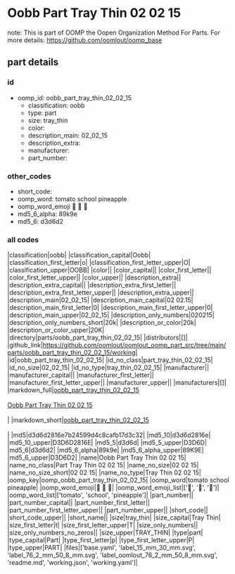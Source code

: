 # Oobb Part Tray Thin 02 02 15  

note: This is part of OOMP the Oopen Organization Method For Parts. For more details: https://github.com/oomlout/oomp_base

##  part details





### id
* oomp_id: oobb_part_tray_thin_02_02_15
  * classification: oobb
  * type: part
  * size: tray_thin
  * color: 
  * description_main: 02_02_15
  * description_extra: 
  * manufacturer: 
  * part_number: 

### other_codes
* short_code: 
* oomp_word: tomato school pineapple
* oomp_word_emoji :tomato: :school: :pineapple:
* md5_6_alpha: 89k9e
* md5_6: d3d6d2

### all codes 
|classification|oobb|
|classification_capital|Oobb|
|classification_first_letter|o|
|classification_first_letter_upper|O|
|classification_upper|OOBB|
|color||
|color_capital||
|color_first_letter||
|color_first_letter_upper||
|color_upper||
|description_extra||
|description_extra_capital||
|description_extra_first_letter||
|description_extra_first_letter_upper||
|description_extra_upper||
|description_main|02_02_15|
|description_main_capital|02 02.15|
|description_main_first_letter|0|
|description_main_first_letter_upper|0|
|description_main_upper|02_02_15|
|description_only_numbers|020215|
|description_only_numbers_short|20k|
|description_or_color|20k|
|description_or_color_upper|20K|
|directory|parts/oobb_part_tray_thin_02_02_15|
|distributors|[]|
|github_link|https://github.com/oomlout/oomlout_oomp_part_src/tree/main/parts/oobb_part_tray_thin_02_02_15/working|
|id|oobb_part_tray_thin_02_02_15|
|id_no_class|part_tray_thin_02_02_15|
|id_no_size|02_02_15|
|id_no_type|tray_thin_02_02_15|
|manufacturer||
|manufacturer_capital||
|manufacturer_first_letter||
|manufacturer_first_letter_upper||
|manufacturer_upper||
|manufacturers|[]|
|markdown_full|[oobb_part_tray_thin_02_02_15](https://github.com/oomlout/oomlout_oomp_part_src/tree/main/parts/oobb_part_tray_thin_02_02_15/working)<br>[](https://github.com/oomlout/oomlout_oomp_part_src/tree/main/parts/oobb_part_tray_thin_02_02_15/working)<br>[Oobb Part Tray Thin 02 02 15](https://github.com/oomlout/oomlout_oomp_part_src/tree/main/parts/oobb_part_tray_thin_02_02_15/working)<br><br>|
|markdown_short|[oobb_part_tray_thin_02_02_15](https://github.com/oomlout/oomlout_oomp_part_src/tree/main/parts/oobb_part_tray_thin_02_02_15/working)<br><br>|
|md5|d3d6d2816e7b24599d4c8cafb17d3c32|
|md5_10|d3d6d2816e|
|md5_10_upper|D3D6D2816E|
|md5_5|d3d6d|
|md5_5_upper|D3D6D|
|md5_6|d3d6d2|
|md5_6_alpha|89k9e|
|md5_6_alpha_upper|89K9E|
|md5_6_upper|D3D6D2|
|name|Oobb Part Tray Thin 02 02 15|
|name_no_class|Part Tray Thin 02 02 15|
|name_no_size|02 02 15|
|name_no_size_short|02 02 15|
|name_no_type|Tray Thin 02 02 15|
|oomp_key|oomp_oobb_part_tray_thin_02_02_15|
|oomp_word|tomato school pineapple|
|oomp_word_emoji|:tomato: :school: :pineapple:|
|oomp_word_emoji_list|[':tomato:', ':school:', ':pineapple:']|
|oomp_word_list|['tomato', 'school', 'pineapple']|
|part_number||
|part_number_capital||
|part_number_first_letter||
|part_number_first_letter_upper||
|part_number_upper||
|short_code||
|short_code_upper||
|short_name||
|size|tray_thin|
|size_capital|Tray Thin|
|size_first_letter|t|
|size_first_letter_upper|T|
|size_only_numbers||
|size_only_numbers_no_zeros||
|size_upper|TRAY_THIN|
|type|part|
|type_capital|Part|
|type_first_letter|p|
|type_first_letter_upper|P|
|type_upper|PART|
|files|['base.yaml', 'label_15_mm_30_mm.svg', 'label_76_2_mm_50_8_mm.svg', 'label_oomlout_76_2_mm_50_8_mm.svg', 'readme.md', 'working.json', 'working.yaml']|
